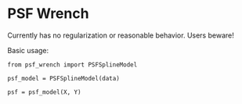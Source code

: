 # PSF Wrench

Currently has no regularization or reasonable behavior. Users beware!

Basic usage:

```
from psf_wrench import PSFSplineModel

psf_model = PSFSplineModel(data)

psf = psf_model(X, Y)
```